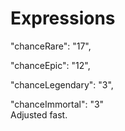 # Expressions

"chanceRare": "17",

"chanceEpic": "12",

"chanceLegendary": "3",

"chanceImmortal": "3"\
Adjusted fast.
